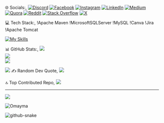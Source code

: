 🌐 Socials:,
[![Discord](https://img.shields.io/badge/Discord-%237289DA.svg?logo=discord&logoColor=white)](https://discordapp.com/users/749634870145187910) [![Facebook](https://img.shields.io/badge/Facebook-%231877F2.svg?logo=Facebook&logoColor=white)](https://facebook.com/omayma-gam) [![Instagram](https://img.shields.io/badge/Instagram-%23E4405F.svg?logo=Instagram&logoColor=white)](https://instagram.com/omayma-gam) [![LinkedIn](https://img.shields.io/badge/LinkedIn-%230077B5.svg?logo=linkedin&logoColor=white)](https://linkedin.com/in/omayma-gam-32716422b) [![Medium](https://img.shields.io/badge/Medium-12100E?logo=medium&logoColor=white)](https://medium.com/@@omayma-gam) [![Quora](https://img.shields.io/badge/Quora-%23B92B27.svg?logo=Quora&logoColor=white)](https://quora.com/profile/omayma-gam) [![Reddit](https://img.shields.io/badge/Reddit-%23FF4500.svg?logo=Reddit&logoColor=white)](https://reddit.com/user/Omayma) [![Stack Overflow](https://img.shields.io/badge/-Stackoverflow-FE7A16?logo=stack-overflow&logoColor=white)](https://stackoverflow.com/users/28152849) [![X](https://img.shields.io/badge/X-black.svg?logo=X&logoColor=white)](https://x.com/omayma-gam) 

💻 Tech Stack:,
  !Apache Maven !MicrosoftSQLServer !MySQL !Canva !Jira  !Apache Tomcat


[![My Skills](https://skillicons.dev/icons?i=java,js,ts,html,css,angular,c,cpp,figma,git,github,tailwind,bootstrap,docker)](https://github?com/Omayma)


📊 GitHub Stats:,
![](https://github-readme-stats.vercel.app/api?username=Omayma&theme=neon&hide_border=false&include_all_commits=true&count_private=true)<br/>
![](https://nirzak-streak-stats.vercel.app/?user=lahcen404&theme=neon&hide_border=false)<br/>
![](https://github-readme-stats.vercel.app/api/top-langs/?username=Omayma4&theme=neon&hide_border=false&include_all_commits=true&count_private=true&layout=compact)




![](https://github.com/omayma-gam/omayma-gam/blob/output/github-contribution-grid-snake.svg)
✍️ Random Dev Quote,
![](https://quotes-github-readme.vercel.app/api?type=horizontal&theme=radical)

🔝 Top Contributed Repo,
![](https://github-contributor-stats.vercel.app/api?username=omayma-gam&limit=5&theme=dark&combine_all_yearly_contributions=true)

---
![](https://visitcount.itsvg.in/api?id=Omayma&icon=0&color=0)
<p align="left"> <img src="https://komarev.com/ghpvc/?username=omayma-gam&label=Profile%20views&color=0e75b6&style=flat" alt="Omayma" /> </p>


<picture>
  <source media="(prefers-color-scheme: dark)" srcset="https://raw.githubusercontent.com/tobiasmeyhoefer/tobiasmeyhoefer/output/github-snake-dark.svg" />
  <source media="(prefers-color-scheme: light)" srcset="https://raw.githubusercontent.com/tobiasmeyhoefer/tobiasmeyhoefer/output/github-snake.svg" />
  <img alt="github-snake" src="https://raw.githubusercontent.com/omayma-gam/omayma-gam/output/github-snake.svg" />
</picture>
